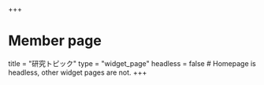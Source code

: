 +++
# Member page
title = "研究トピック"
type = "widget_page"
headless = false  # Homepage is headless, other widget pages are not.
+++
